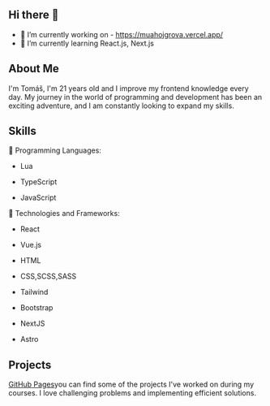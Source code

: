## Hi there 👋

- 🔭 I’m currently working on - https://muahojgrova.vercel.app/ 
- 🌱 I’m currently learning React.js, Next.js



## About Me

I'm Tomáš, I'm 21 years old and I improve my frontend knowledge every day. My journey in the world of programming and development has been an exciting adventure, and I am constantly looking to expand my skills.



## Skills

🌟 Programming Languages:

- Lua

- TypeScript

- JavaScript

🌟 Technologies and Frameworks:

- React

- Vue.js

- HTML

- CSS,SCSS,SASS

- Tailwind

- Bootstrap

- NextJS

- Astro



## Projects

[GitHub Pages](https://pages.github.com/)you can find some of the projects I've worked on during my courses. I love challenging problems and implementing efficient solutions.

